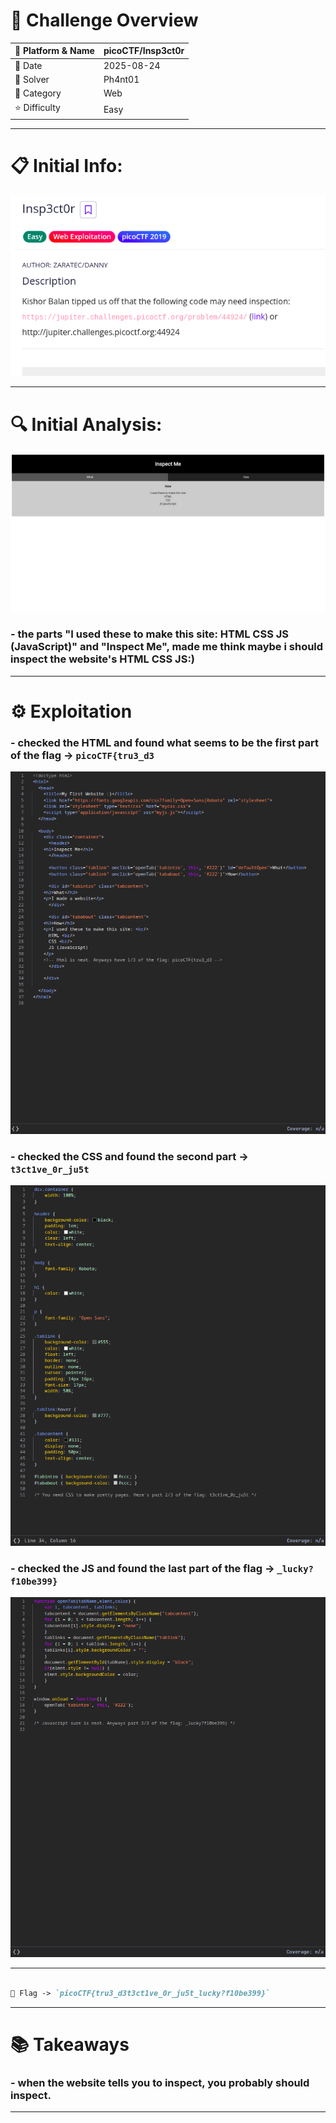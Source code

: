 #  📌 Challenge Overview

| 🧩 Platform & Name | picoCTF/Insp3ct0r |
| ------------------- | ------------------------------- |
| 📅 Date             | 2025-08-24 |
| 👾 Solver           | Ph4nt01 |
| 🔰 Category         | Web |
| ⭐ Difficulty        | Easy |

---

# 📋 Initial Info:

![img](./imgs/insp1.png)

---

# 🔍 Initial Analysis:

![img](./imgs/insp0.png)


### - the parts "I  used these to make this site: HTML CSS JS (JavaScript)" and "Inspect Me", made me think maybe i should inspect the website's HTML CSS JS:)

---

# ⚙️ Exploitation

### - checked the HTML and found what seems to be the first part of the flag -> `picoCTF{tru3_d3`

  ![img](./imgs/insp2.png)


### - checked the CSS and found the second part -> `t3ct1ve_0r_ju5t`

  ![img](./imgs/insp3.png)


### - checked the JS and found the last part of the flag -> `_lucky?f10be399}`

  ![img](./imgs/insp4.png)

---
```markdown

🚩 Flag -> `picoCTF{tru3_d3t3ct1ve_0r_ju5t_lucky?f10be399}`

```
---

# 📚 Takeaways

### - when the website tells you to inspect, you probably should inspect.

---

